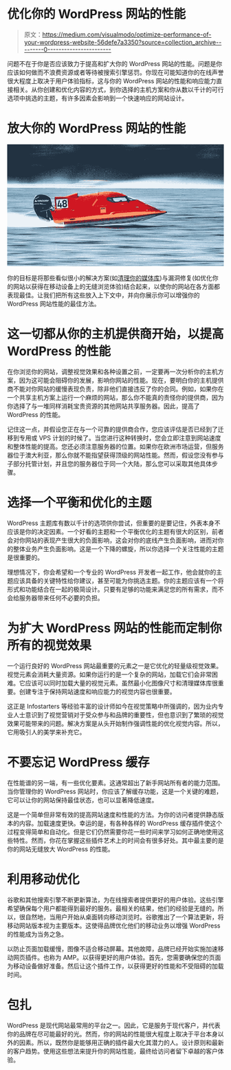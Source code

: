 # 优化你的 WordPress 网站的性能

> 原文：<https://medium.com/visualmodo/optimize-performance-of-your-wordpress-website-56defe7a3350?source=collection_archive---------0----------------------->

问题不在于你是否应该致力于提高和扩大你的 WordPress 网站的性能。问题是你应该如何做而不浪费资源或者等待被搜索引擎惩罚。你现在可能知道你的在线声誉很大程度上取决于用户体验指标，这与你的 WordPress 网站的性能和响应能力直接相关。从你创建和优化内容的方式，到你选择的主机方案和你从数以千计的可行选项中挑选的主题，有许多因素会影响到一个快速响应的网站设计。

# 放大你的 WordPress 网站的性能

![](img/2ce7a428c038adf86dff5e3e8943cea8.png)

你的目标是将那些看似很小的解决方案(如[清理你的媒体库](https://visualmodo.com/clean-up-wordpress-media-library-guide/))与漏洞修复(如优化你的网站以获得在移动设备上的无缝浏览体验)结合起来，以使你的网站在各方面都表现最佳。让我们把所有这些放入上下文中，并向你展示你可以增强你的 WordPress 网站性能的最佳方法。

# 这一切都从你的主机提供商开始，以提高 WordPress 的性能

在你浏览你的网站，调整视觉效果和各种设置之前，一定要再一次分析你的主机方案，因为这可能会阻碍你的发展，影响你网站的性能。现在，要明白你的主机提供商不能对你网站的缓慢表现负责，除非他们直接违反了你的合同。例如，如果你在一个共享主机方案上运行一个麻烦的网站，那么你不能真的责怪你的提供商，因为你选择了与一堆同样消耗宝贵资源的其他网站共享服务器。因此，提高了 WordPress 的性能。

记住这一点，并假设您正在与一个可靠的提供商合作，您应该评估是否已经到了迁移到专用或 VPS 计划的时候了。当您进行这种转换时，您会立即注意到网站速度和整体性能的提高。您还必须注意服务器的位置。如果你在欧洲市场运营，但服务器位于澳大利亚，那么你就不能指望获得顶级的网站性能。然而，假设您没有参与子部分托管计划，并且您的服务器位于同一个大陆，那么您可以采取其他具体步骤。

# 选择一个平衡和优化的主题

WordPress 主题库有数以千计的选项供你尝试，但重要的是要记住，外表本身不应该是你的决定因素。一个好看的主题和一个平衡优化的主题有很大的区别，前者会对你网站的表现产生很大的负面影响，这会对你的底线产生负面影响，进而对你的整体业务产生负面影响。这是一个下降的螺旋，所以你选择一个关注性能的主题是很重要的。

理想情况下，你会希望和一个专业的 WordPress 开发者一起工作，他会就你的主题应该具备的关键特性给你建议，甚至可能为你挑选主题。你的主题应该有一个将形式和功能结合在一起的极简设计。只要有足够的功能来满足您的所有需求，而不会给服务器带来任何不必要的负担。

# 为扩大 WordPress 网站的性能而定制你所有的视觉效果

一个运行良好的 WordPress 网站最重要的元素之一是它优化的轻量级视觉效果。视觉元素会消耗大量资源。如果你运行的是一个复杂的网站，加载它们会非常困难。它应该可以同时加载大量的视觉元素。虽然最小化图像尺寸和清理媒体库很重要。创建专注于保持网站速度和响应能力的视觉内容也很重要。

这正是 Infostarters 等经验丰富的设计师如今在视觉策略中所强调的，因为业内专业人士意识到了视觉营销对于受众参与和品牌的重要性，但也意识到了繁琐的视觉效果可能带来的问题。解决方案是从头开始制作强调性能的优化视觉内容。所以，它用吸引人的美学来补充它。

# 不要忘记 WordPress 缓存

在性能谱的另一端，有一些优化要素。这通常超出了新手网站所有者的能力范围。当你管理你的 WordPress 网站时，你应该了解缓存功能，这是一个关键的难题，它可以让你的网站保持最佳状态，也可以显著降低速度。

这是一个简单但非常有效的提高网站速度和性能的方法。为你的访问者提供静态版本的内容。加载速度更快。幸运的是，有各种各样的 WordPress 缓存插件使这个过程变得简单和自动化。但是它们仍然需要你花一些时间来学习如何正确地使用这些特性。然而，你花在掌握这些插件艺术上的时间会有很多好处。其中最主要的是你的网站无缝放大 WordPress 的性能。

# 利用移动优化

谷歌和其他搜索引擎不断更新算法，为在线搜索者提供更好的用户体验。这些引擎希望确保每个用户都能得到最好的服务。最相关的结果，他们的经验是无缝的。所以，很自然地，当用户开始从桌面转向移动浏览时。谷歌推出了一个算法更新，将移动网站版本视为主要版本。这使得品牌优化他们的移动业务以增强 WordPress 的性能成为当务之急。

以防止页面加载缓慢，图像不适合移动屏幕。其他故障，品牌已经开始实施加速移动网页插件。也称为 AMP。以获得更好的用户体验。首先，您需要确保您的页面为移动设备做好准备。然后让这个插件工作，以获得更好的性能和不受阻碍的加载时间。

# 包扎

WordPress 是现代网站最常用的平台之一。因此，它是服务于现代客户，并代表你的品牌在尽可能最好的光。然而，你的网站的性能很大程度上取决于平台本身以外的因素。所以，既然你是能够用正确的插件最大化其潜力的人。设计原则和最新的客户趋势。使用这些想法来提升你的网站性能，最终给访问者留下卓越的客户体验。